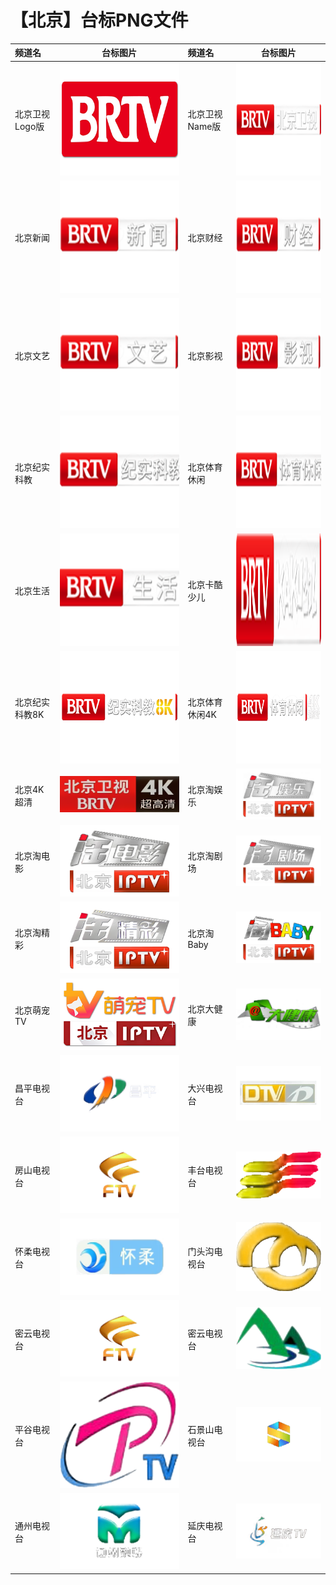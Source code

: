 # 【北京】台标PNG文件
|频道名|台标图片|频道名|台标图片|
|:---|:---:|:---|:---:|
|北京卫视Logo版|<img src="https://raw.githubusercontent.com/love599/TVLOGO/main/logo/卫视/北京卫视.png" width="300" height="180">|北京卫视Name版|<img src="https://raw.githubusercontent.com/love599/TVLOGO/main/logo/北京/北京卫视.png" width="300" height="180">|
|北京新闻|<img src="https://raw.githubusercontent.com/love599/TVLOGO/main/logo/北京/北京新闻.png" width="300" height="180">|北京财经|<img src="https://raw.githubusercontent.com/love599/TVLOGO/main/logo/北京/北京财经.png" width="300" height="180">|
|北京文艺|<img src="https://raw.githubusercontent.com/love599/TVLOGO/main/logo/北京/北京文艺.png" width="300" height="180">|北京影视|<img src="https://raw.githubusercontent.com/love599/TVLOGO/main/logo/北京/北京影视.png" width="300" height="180">|
|北京纪实科教|<img src="https://raw.githubusercontent.com/love599/TVLOGO/main/logo/北京/北京纪实科教.png" width="300" height="180">|北京体育休闲|<img src="https://raw.githubusercontent.com/love599/TVLOGO/main/logo/北京/北京体育休闲.png" width="300" height="180">|
|北京生活|<img src="https://raw.githubusercontent.com/love599/TVLOGO/main/logo/北京/北京生活.png" width="300" height="180">|北京卡酷少儿|<img src="https://raw.githubusercontent.com/love599/TVLOGO/main/logo/北京/卡酷少儿.png" width="300" height="180">|
|北京纪实科教8K|<img src="https://raw.githubusercontent.com/love599/TVLOGO/main/logo/北京/北京纪实科教8K.png" width="300" height="180">|北京体育休闲4K|<img src="https://raw.githubusercontent.com/love599/TVLOGO/main/logo/北京/北京体育休闲4K.png" width="300" height="180">|
|北京4K超清|<img src="https://raw.githubusercontent.com/love599/TVLOGO/main/logo/北京/北京4K超高清.png">|北京淘娱乐|<img src="https://raw.githubusercontent.com/love599/TVLOGO/main/logo/北京/北京淘娱乐.png">|
|北京淘电影|<img src="https://raw.githubusercontent.com/love599/TVLOGO/main/logo/北京/北京淘电影.png">|北京淘剧场|<img src="https://raw.githubusercontent.com/love599/TVLOGO/main/logo/北京/北京淘剧场.png">|
|北京淘精彩|<img src="https://raw.githubusercontent.com/love599/TVLOGO/main/logo/北京/北京淘精彩.png">|北京淘Baby|<img src="https://raw.githubusercontent.com/love599/TVLOGO/main/logo/北京/北京淘BABY.png">|
|北京萌宠TV|<img src="https://raw.githubusercontent.com/love599/TVLOGO/main/logo/北京/北京萌宠TV.png">|北京大健康|<img src="https://raw.githubusercontent.com/love599/TVLOGO/main/logo/北京/北京大健康.png">|
|昌平电视台|<img src="https://raw.githubusercontent.com/love599/TVLOGO/main/logo/北京/昌平电视台.png">|大兴电视台|<img src="https://raw.githubusercontent.com/love599/TVLOGO/main/logo/北京/大兴电视台.png">|
|房山电视台|<img src="https://raw.githubusercontent.com/love599/TVLOGO/main/logo/北京/房山电视台.png">|丰台电视台|<img src="https://raw.githubusercontent.com/love599/TVLOGO/main/logo/北京/丰台电视台.png">|
|怀柔电视台|<img src="https://raw.githubusercontent.com/love599/TVLOGO/main/logo/北京/怀柔电视台.png">|门头沟电视台|<img src="https://raw.githubusercontent.com/love599/TVLOGO/main/logo/北京/门头沟电视台.png">|
|密云电视台|<img src="https://raw.githubusercontent.com/love599/TVLOGO/main/logo/北京/房山电视台.png">|密云电视台|<img src="https://raw.githubusercontent.com/love599/TVLOGO/main/logo/北京/密云电视台.png">|
|平谷电视台|<img src="https://raw.githubusercontent.com/love599/TVLOGO/main/logo/北京/平谷电视台.png">|石景山电视台|<img src="https://raw.githubusercontent.com/love599/TVLOGO/main/logo/北京/石景山电视台.png">|
|通州电视台|<img src="https://raw.githubusercontent.com/love599/TVLOGO/main/logo/北京/通州电视台.png">|延庆电视台|<img src="https://raw.githubusercontent.com/love599/TVLOGO/main/logo/北京/延庆电视台.png">|
